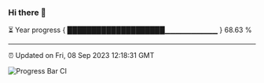 ### Hi there 👋

⏳ Year progress { ████████████████████▁▁▁▁▁▁▁▁▁▁ } 68.63 %

---

⏰ Updated on Fri, 08 Sep 2023 12:18:31 GMT

![Progress Bar CI](https://github.com/liununu/liununu/workflows/Progress%20Bar%20CI/badge.svg)
